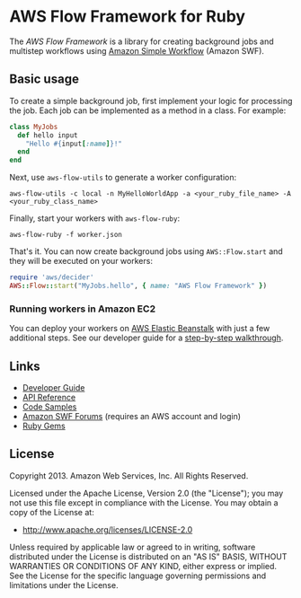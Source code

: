 # AWS Flow Framework for Ruby

The *AWS Flow Framework* is a library for creating background jobs and multistep
workflows using [Amazon Simple Workflow][swf] (Amazon SWF).

[swf]: http://aws.amazon.com/swf/


## Basic usage

To create a simple background job, first implement your logic for processing the
job. Each job can be implemented as a method in a class. For example:

```ruby
class MyJobs
  def hello input
    "Hello #{input[:name]}!"
  end
end
```

Next, use `aws-flow-utils` to generate a worker configuration:

    aws-flow-utils -c local -n MyHelloWorldApp -a <your_ruby_file_name> -A <your_ruby_class_name>

Finally, start your workers with `aws-flow-ruby`:

    aws-flow-ruby -f worker.json

That's it. You can now create background jobs using `AWS::Flow.start` and they
will be executed on your workers:

```ruby
require 'aws/decider'
AWS::Flow::start("MyJobs.hello", { name: "AWS Flow Framework" })
```

### Running workers in Amazon EC2

You can deploy your workers on [AWS Elastic Beanstalk][eb] with just a few
additional steps. See our developer guide for a [step-by-step
walkthrough][eb-howto].

[eb]: https://aws.amazon.com/elasticbeanstalk/
[eb-howto]: http://docs.aws.amazon.com/amazonswf/latest/awsrbflowguide/eb-howto.html


## Links

* [Developer Guide](http://docs.aws.amazon.com/amazonswf/latest/awsrbflowguide/)
* [API Reference](http://docs.aws.amazon.com/amazonswf/latest/awsrbflowapi/frames.html)
* [Code Samples](http://aws.amazon.com/code/Amazon-SWF/3015904745387737)
* [Amazon SWF Forums][forums] (requires an AWS account and login)
* [Ruby Gems](http://rubygems.org/gems/aws-flow)

[forums]: https://forums.aws.amazon.com/forum.jspa?forumID=133


## License

Copyright 2013. Amazon Web Services, Inc. All Rights Reserved.

Licensed under the Apache License, Version 2.0 (the "License"); you may not use
this file except in compliance with the License. You may obtain a copy of the
License at:

* <http://www.apache.org/licenses/LICENSE-2.0>

Unless required by applicable law or agreed to in writing, software distributed
under the License is distributed on an "AS IS" BASIS, WITHOUT WARRANTIES OR
CONDITIONS OF ANY KIND, either express or implied. See the License for the
specific language governing permissions and limitations under the License.

